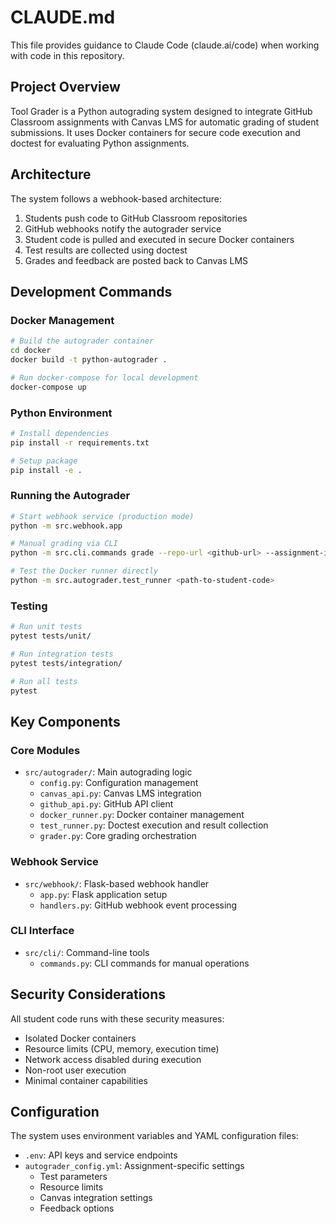 # CLAUDE.md

This file provides guidance to Claude Code (claude.ai/code) when working with code in this repository.

## Project Overview

Tool Grader is a Python autograding system designed to integrate GitHub Classroom assignments with Canvas LMS for automatic grading of student submissions. It uses Docker containers for secure code execution and doctest for evaluating Python assignments.

## Architecture

The system follows a webhook-based architecture:
1. Students push code to GitHub Classroom repositories
2. GitHub webhooks notify the autograder service
3. Student code is pulled and executed in secure Docker containers
4. Test results are collected using doctest
5. Grades and feedback are posted back to Canvas LMS

## Development Commands

### Docker Management
```bash
# Build the autograder container
cd docker
docker build -t python-autograder .

# Run docker-compose for local development
docker-compose up
```

### Python Environment
```bash
# Install dependencies
pip install -r requirements.txt

# Setup package
pip install -e .
```

### Running the Autograder
```bash
# Start webhook service (production mode)
python -m src.webhook.app

# Manual grading via CLI
python -m src.cli.commands grade --repo-url <github-url> --assignment-id <canvas-id>

# Test the Docker runner directly
python -m src.autograder.test_runner <path-to-student-code>
```

### Testing
```bash
# Run unit tests
pytest tests/unit/

# Run integration tests
pytest tests/integration/

# Run all tests
pytest
```

## Key Components

### Core Modules
- `src/autograder/`: Main autograding logic
  - `config.py`: Configuration management
  - `canvas_api.py`: Canvas LMS integration
  - `github_api.py`: GitHub API client
  - `docker_runner.py`: Docker container management
  - `test_runner.py`: Doctest execution and result collection
  - `grader.py`: Core grading orchestration

### Webhook Service
- `src/webhook/`: Flask-based webhook handler
  - `app.py`: Flask application setup
  - `handlers.py`: GitHub webhook event processing

### CLI Interface
- `src/cli/`: Command-line tools
  - `commands.py`: CLI commands for manual operations

## Security Considerations

All student code runs with these security measures:
- Isolated Docker containers
- Resource limits (CPU, memory, execution time)
- Network access disabled during execution
- Non-root user execution
- Minimal container capabilities

## Configuration

The system uses environment variables and YAML configuration files:
- `.env`: API keys and service endpoints
- `autograder_config.yml`: Assignment-specific settings
  - Test parameters
  - Resource limits
  - Canvas integration settings
  - Feedback options